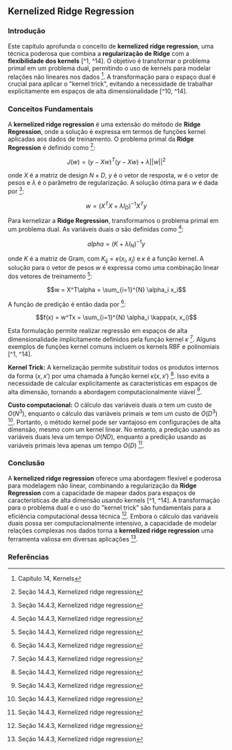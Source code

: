 ## Kernelized Ridge Regression

### Introdução
Este capítulo aprofunda o conceito de **kernelized ridge regression**, uma técnica poderosa que combina a **regularização de Ridge** com a **flexibilidade dos kernels** [^1, ^14]. O objetivo é transformar o problema primal em um problema dual, permitindo o uso de kernels para modelar relações não lineares nos dados [^1]. A transformação para o espaço dual é crucial para aplicar o "kernel trick", evitando a necessidade de trabalhar explicitamente em espaços de alta dimensionalidade [^10, ^14].

### Conceitos Fundamentais

A **kernelized ridge regression** é uma extensão do método de **Ridge Regression**, onde a solução é expressa em termos de funções kernel aplicadas aos dados de treinamento. O problema primal da **Ridge Regression** é definido como [^14]:

$$J(w) = (y - Xw)^T(y - Xw) + \lambda ||w||^2$$

onde $X$ é a matriz de design $N \times D$, $y$ é o vetor de resposta, $w$ é o vetor de pesos e $\lambda$ é o parâmetro de regularização. A solução ótima para $w$ é dada por [^14]:

$$w = (X^TX + \lambda I_D)^{-1}X^Ty$$

Para kernelizar a **Ridge Regression**, transformamos o problema primal em um problema dual. As variáveis duais $\alpha$ são definidas como [^14]:

$$alpha = (K + \lambda I_N)^{-1}y$$

onde $K$ é a matriz de Gram, com $K_{ij} = \kappa(x_i, x_j)$ e $\kappa$ é a função kernel. A solução para o vetor de pesos $w$ é expressa como uma combinação linear dos vetores de treinamento [^14]:

$$w = X^T\alpha = \sum_{i=1}^{N} \alpha_i x_i$$

A função de predição é então dada por [^14]:

$$f(x) = w^Tx = \sum_{i=1}^{N} \alpha_i \kappa(x, x_i)$$

Esta formulação permite realizar regressão em espaços de alta dimensionalidade implicitamente definidos pela função kernel $\kappa$ [^14]. Alguns exemplos de funções kernel comuns incluem os kernels RBF e polinomiais [^1, ^14].

**Kernel Trick:** A kernelização permite substituir todos os produtos internos da forma $(x, x')$ por uma chamada à função kernel $\kappa(x, x')$ [^14]. Isso evita a necessidade de calcular explicitamente as características em espaços de alta dimensão, tornando a abordagem computacionalmente viável [^14].

**Custo computacional:** O cálculo das variáveis duais $\alpha$ tem um custo de $O(N^3)$, enquanto o cálculo das variáveis primais $w$ tem um custo de $O(D^3)$ [^14]. Portanto, o método kernel pode ser vantajoso em configurações de alta dimensão, mesmo com um kernel linear. No entanto, a predição usando as variáveis duais leva um tempo $O(ND)$, enquanto a predição usando as variáveis primais leva apenas um tempo $O(D)$ [^14].

### Conclusão

A **kernelized ridge regression** oferece uma abordagem flexível e poderosa para modelagem não linear, combinando a regularização da **Ridge Regression** com a capacidade de mapear dados para espaços de características de alta dimensão usando kernels [^1, ^14]. A transformação para o problema dual e o uso do "kernel trick" são fundamentais para a eficiência computacional dessa técnica [^14]. Embora o cálculo das variáveis duais possa ser computacionalmente intensivo, a capacidade de modelar relações complexas nos dados torna a **kernelized ridge regression** uma ferramenta valiosa em diversas aplicações [^14].

### Referências
[^1]: Capítulo 14, Kernels
[^10]: Seção 14.4, The kernel trick
[^14]: Seção 14.4.3, Kernelized ridge regression
<!-- END -->
